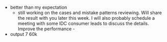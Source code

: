 - better than my expectation
	- still working on the cases and mistake patterns reviewing. Will share the result with you later this week. I will also probably schedule a meeting with some IDC consumer leads to discuss the details. Improve the performance -
- output 7 60k